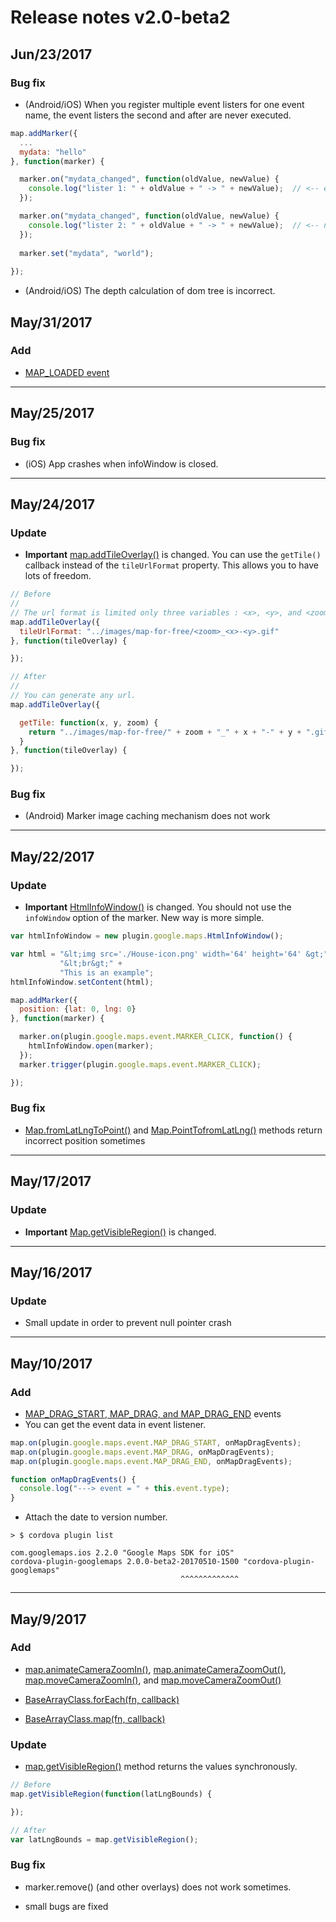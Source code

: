 # Release notes v2.0-beta2

## Jun/23/2017

### Bug fix

- (Android/iOS) When you register multiple event listers for one event name, the event listers the second and after are never executed.

```js
map.addMarker({
  ...
  mydata: "hello"
}, function(marker) {

  marker.on("mydata_changed", function(oldValue, newValue) {
    console.log("lister 1: " + oldValue + " -> " + newValue);  // <-- executed
  });

  marker.on("mydata_changed", function(oldValue, newValue) {
    console.log("lister 2: " + oldValue + " -> " + newValue);  // <-- never executed (bug)
  });
  
  marker.set("mydata", "world");
  
});

```

- (Android/iOS) The depth calculation of dom tree is incorrect.

## May/31/2017

### Add

- [MAP_LOADED event](../../class/Map/MAP_LOADED/README.md)

---

## May/25/2017

### Bug fix

- (iOS) App crashes when infoWindow is closed.

---

## May/24/2017

### Update

- **Important** [map.addTileOverlay()](../../class/TileOverlay/README.md) is changed.
You can use the `getTile()` callback instead of the `tileUrlFormat` property.
This allows you to have lots of freedom.

```js
// Before
//
// The url format is limited only three variables : <x>, <y>, and <zoom>
map.addTileOverlay({
  tileUrlFormat: "../images/map-for-free/<zoom>_<x>-<y>.gif"
}, function(tileOverlay) {

});
```

```js
// After
//
// You can generate any url.
map.addTileOverlay({

  getTile: function(x, y, zoom) {
    return "../images/map-for-free/" + zoom + "_" + x + "-" + y + ".gif"
  }
}, function(tileOverlay) {

});
```

### Bug fix

- (Android) Marker image caching mechanism does not work

----

## May/22/2017

### Update

- **Important** [HtmlInfoWindow()](../../class/HtmlInfoWindow/README.md) is changed.
You should not use the `infoWindow` option of the marker. New way is more simple.

```js
var htmlInfoWindow = new plugin.google.maps.HtmlInfoWindow();

var html = "&lt;img src='./House-icon.png' width='64' height='64' &gt;" +
           "&lt;br&gt;" +
           "This is an example";
htmlInfoWindow.setContent(html);

map.addMarker({
  position: {lat: 0, lng: 0}
}, function(marker) {

  marker.on(plugin.google.maps.event.MARKER_CLICK, function() {
    htmlInfoWindow.open(marker);
  });
  marker.trigger(plugin.google.maps.event.MARKER_CLICK);

});
```

### Bug fix

- [Map.fromLatLngToPoint()](../../class/Map/fromLatLngToPoint/README.md) and [Map.PointTofromLatLng()](../../class/Map/PointTofromLatLng/README.md) methods return incorrect position sometimes

----

## May/17/2017

### Update

- **Important** [Map.getVisibleRegion()](../../class/Map/getVisibleRegion/README.md) is changed.

----

## May/16/2017

### Update

- Small update in order to prevent null pointer crash

----

## May/10/2017

### Add

- [MAP_DRAG_START, MAP_DRAG, and MAP_DRAG_END](../../class/Map/MAP_DRAG_EVENTS/README.md) events
- You can get the event data in event listener.

```js
map.on(plugin.google.maps.event.MAP_DRAG_START, onMapDragEvents);
map.on(plugin.google.maps.event.MAP_DRAG, onMapDragEvents);
map.on(plugin.google.maps.event.MAP_DRAG_END, onMapDragEvents);

function onMapDragEvents() {
  console.log("---> event = " + this.event.type);
}
```

- Attach the date to version number.

```
> $ cordova plugin list

com.googlemaps.ios 2.2.0 "Google Maps SDK for iOS"
cordova-plugin-googlemaps 2.0.0-beta2-20170510-1500 "cordova-plugin-googlemaps"
                                      ^^^^^^^^^^^^^
```

----

## May/9/2017

### Add

- [map.animateCameraZoomIn()](../../class/Map/animateCameraZoomIn/REAMDE.md),
[map.animateCameraZoomOut()](../../class/Map/animateCameraZoomOut/REAMDE.md),
[map.moveCameraZoomIn()](../../class/Map/moveCameraZoomIn/REAMDE.md), and
[map.moveCameraZoomOut()](../../class/Map/moveCameraZoomOut/REAMDE.md)

- [BaseArrayClass.forEach(fn, callback)](../../class/BaseArrayClass/forEach/README.md)

- [BaseArrayClass.map(fn, callback)](../../class/BaseArrayClass/map/README.md)

### Update

- [map.getVisibleRegion()](../../class/Map/getVisibleRegion/README.md) method returns the values synchronously.

```js
// Before
map.getVisibleRegion(function(latLngBounds) {

});

// After
var latLngBounds = map.getVisibleRegion();
```

### Bug fix

- marker.remove() (and other overlays) does not work sometimes.

- small bugs are fixed
